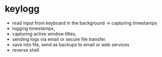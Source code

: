 # keylogg



- read input from keyboard in the background
-> capturing timestamps 
- logging timestamps,
- capturing active window titles,
- sending logs via email or secure file transfer. 
- save into file, send as backups to email or web services
- reverse shell
